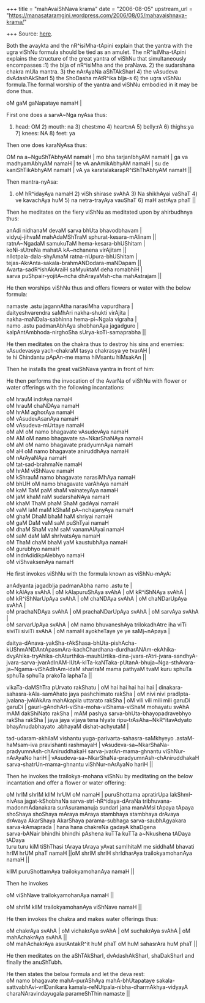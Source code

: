 +++
title = "mahAvaiShNava krama"
date = "2006-08-05"
upstream_url = "https://manasataramgini.wordpress.com/2006/08/05/mahavaishnava-krama/"

+++
Source: [here](https://manasataramgini.wordpress.com/2006/08/05/mahavaishnava-krama/).



Both the avaykta and the nR^isiMha-tApini explain that the yantra with
the ugra viShNu formula should be tied as an amulet. The
nR^isiMha-tApini explains the structure of the great yantra of viShNu
that simultaneously encompasses :1) the bIja of nR^isiMha and the
praNava. 2) the sudarshana chakra mUla mantra. 3) the nArAyaNa
aShTAkSharI 4) the vAsudeva dvAdashAkSharI 5) the ShoDasha mAtR^ika
bIja-s 6) the ugra viShNu formula.The formal worship of the yantra and
viShNu embodied in it may be done thus.

oM gaM gaNapataye namaH \|

First one does a sarvA\~Nga nyAsa thus:  
1) head: OM 2) mouth: na 3) chest:mo 4) heart:nA 5) belly:rA 6)
thighs:ya 7) knees: NA 8) feet: ya

Then one does karaNyAsa thus:

OM na a\~NguShTAbhyAM namaH \| mo bha tarjanIbhyAM namaH \| ga va
madhyamAbhyAM namaH \| te vA anAmikAbhyAM namaH \| su de kaniShTikAbhyAM
namaH \| vA ya karatalakarapR^iShThAbhyAM namaH \|\|

Then mantra-nyAsa:

1) oM hR^idayAya namaH 2) viSh shirase svAhA 3) Na shikhAyai vaShaT 4)
ve kavachAya huM 5) na netra-trayAya vauShaT 6) maH astrAya phaT \|\|

Then he meditates on the fiery viShNu as meditated upon by ahirbudhnya
thus:

anAdi nidhanaM devaM sarva bhUta bhavodbhavam \|  
vidyuj-jihvaM mahAdaMShTraM sphurat-kesara-mAlinam \|\|  
ratnA\~NgadaM samukuTaM hema-kesara-bhUShitam \|  
koNi-sUtreNa mahatA kA\~nchanena virAjitam \|\|  
nIlotpala-dala-shyAmaM ratna-nUpura-bhUShitam \|  
tejas-AkrAnta-sakala-brahmANDodara-maNDapam \|\|  
Avarta-sadR^ishAkAraiH saMyuktaM deha romabhiH \|  
sarva puShpair-yojitA\~ncha dhArayaMsh-cha mahAstrajam \|\|

He then worships viShNu thus and offers flowers or water with the below
formula:

namaste .astu jagannAtha narasiMha vapurdhara \|  
daityeshvarendra saMhAri nakha-shukti virAjita \|  
nakha-maNDala-sabhinna hema-pi\~Ngala vigraha \|  
namo .astu padmanAbhAya shobhanAya jagadguro \|  
kalpAntAmbhoda-nirghoSha sUrya-koTi-samaprabha \|\|

He then meditates on the chakra thus to destroy his sins and enemies:  
vAsudevasya yach-chakraM tasya chakrasya ye tvarAH \|  
te hi Chindantu pApAn-me mama hiMsantu hiMsakAn \|\|

Then he installs the great vaiShNava yantra in front of him:

He then performs the invocation of the AvarNa of viShNu with flower or
water offerings with the following incantations:

oM hrauM indrAya namaH  
oM hrauM chaNDAya namaH  
oM hrAM aghorAya namaH  
oM vAsudevAsanAya namaH  
oM vAsudeva-mUrtaye namaH  
oM aM oM namo bhagavate vAsudevAya namaH  
oM AM oM namo bhagavate sa\~NkarShaNAya namaH  
oM aM oM namo bhagavate pradyumnAya namaH  
oM aH oM namo bhagavate aniruddhAya namaH  
oM nArAyaNAya namaH  
oM tat-sad-brahmaNe namaH  
oM hrAM viShNave namaH  
oM kShrauM namo bhagavate narasiMhAya namaH  
oM bhUH oM namo bhagavate varAhAya namaH  
oM kaM TaM paM shaM vainateyAya namaH  
oM jaM khaM raM sudarshaNAya namaH  
oM khaM ThaM phaM ShaM gadAyai namaH  
oM vaM laM maM kShaM pA\~nchajanyAya namaH  
oM ghaM DhaM bhaM haM shriyai namaH  
oM gaM DaM vaM saM puShTyai namaH  
oM dhaM ShaM vaM saM vanamAlAyai namaH  
oM saM daM laM shrIvatsAya namaH  
oM ThaM chaM bhaM yaM kaustubhAya namaH  
oM gurubhyo namaH  
oM indrAdidikpAlebhyo namaH  
oM viShvaksenAya namaH

He first invokes viShNu with the formula known as viShNu-mAyA:

anAdyanta jagadbIja padmanAbha namo .astu te \|  
oM kAlAya svAhA \| oM kAlapuruShAya svAhA \| oM kR^iShNAya svAhA \|  
oM kR^iShNarUpAya svAhA \| oM chaNDAya svAhA \| oM chaNDarUpAya svAhA
\|  
oM prachaNDAya svAhA \| oM prachaNDarUpAya svAhA \| oM sarvAya svAhA
\|  
oM sarvarUpAya svAhA \| oM namo bhuvaneshAya trilokadhAtre iha viTi
siviTi siviTi svAhA \| oM namaH ayokheTaye ye ye saMj\~nApaya \|

daitya-dAnava-yakSha-rAkShasa-bhUta-pishAcha-kUShmANDAntApasmAra-kachChardhana-durdharANAm-ekAhika-dvyAhika-tryAhika-chAturthika-mauhUrtika-dina-jvara-rAtri-jvara-sandhyA-jvara-sarva-jvarAdInAM-lUtA-kITa-kaNTaka-pUtanA-bhuja\~Nga-sthAvara-ja\~Ngama-viShAdInAm-idaM
sharIraM mama pathyaM tvaM kuru sphuTa sphuTa sphuTa prakoTa laphaTa
\|\|

vikaTa-daMShTra pUrvato rakShatu \| oM hai hai hai hai hai \|
dinakara-sahasra-kAla-samAhato jaya pashchimato rakSha \| oM nivi nivi
pradIpta-jvalana-jvAlAkAra mahAkapila uttarato rakSha \| oM vili vili
mili mili garuDi garuDi \| gaurI-gAndhArI-viSha-moha-viShama-viShaM
mohayatu svAhA mAM dakShiNato rakSha \| mAM pashya
sarva-bhUta-bhayopadravebhyo rakSha rakSha \| jaya jaya vijaya tena
hIyate ripu-trAsAha\~NkR^itavAdyato bhayAnudabhayato .abhayaM
dishat-achyutaM \|

tad-udaram-akhilaM vishantu yuga-parivarta-sahasra-saMkhyeyo
.astaM-haMsam-iva pravishanti rashmayaH \|
vAsudeva-sa\~NkarShaNa-pradyumnAsh-chAniruddhakaH
sarva-jvarAn-mama-ghnantu viShNur-nArAyaNo hariH \|
vAsudeva-sa\~NkarShaNa-pradyumnAsh-chAniruddhakaH
sarva-shatrUn-mama-ghnantu viShNur-nArAyaNo hariH \|\|

Then he invokes the trailokya-mohana viShNu by meditating on the below
incantation and offer a flower or water offering:

oM hrIM shrIM klIM hrUM oM namaH \| puruShottama apratirUpa
lakShmI-nivAsa jagat-kShobhaNa sarva-strI-hR^idaya-dAraNa
tribhuvana-madonmAdanakara surAsuramanuja sundarI jana manAMsi tApaya
tApaya shoShaya shoShaya mAraya mAraya stambhaya stambhaya drAvaya
drAvaya AkarShaya AkarShaya parama-subhaga sarva-saubhAgyakara
sarva-kAmaprada \| hana hana chakreNa gadayA khaDgena  
sarva-bANair bhindhi bhindhi pAshena kuTTa kuTTa a\~Nkushena tADaya
tADaya  
turu turu kiM tiShThasi tAraya tAraya yAvat samIhitaM me siddhaM bhavati
hrIM hrUM phaT namaH \|\|oM shrIM shrIH shrIdharAya trailokyamohanAya
namaH \|\|

klIM puruShottamAya trailokyamohanAya namaH \|\|

Then he invokes

oM viShNave trailokyamohanAya namaH \|\|

oM shrIM klIM trailokyamohanAya viShNave namaH \|\|

  
He then invokes the chakra and makes water offerings thus:

oM chakrAya svAhA \| oM vichakrAya svAhA \| oM suchakrAya svAhA \| oM  
mahAchakrAya svAhA \|\|  
oM mahAchakrAya asurAntakR^it huM phaT oM huM sahasrAra huM phaT \|\|

He then meditates on the aShTAkSharI, dvAdashAkSharI, shaDakSharI and
finally the anuShTubh.

He then states the below formula and let the deva rest:  
oM namo bhagavate mahA-purAShAya mahA-bhUtapataye sakala-
sattvabhAvi-vrIDanikara kamala-reNUtpala-nibha-dharmAkhya-vidyayA
charaNAravindayugala parameShThin namaste \|\|

